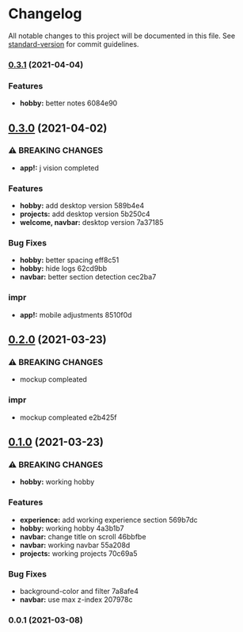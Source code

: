 # Changelog

All notable changes to this project will be documented in this file. See [standard-version](https://github.com/conventional-changelog/standard-version) for commit guidelines.

### [0.3.1](///compare/v0.3.0...v0.3.1) (2021-04-04)


### Features

* **hobby:** better notes 6084e90

## [0.3.0](///compare/v0.2.0...v0.3.0) (2021-04-02)


### ⚠ BREAKING CHANGES

* **app!:** j vision completed

### Features

* **hobby:** add desktop version 589b4e4
* **projects:** add desktop version 5b250c4
* **welcome, navbar:** desktop version 7a37185


### Bug Fixes

* **hobby:** better spacing eff8c51
* **hobby:** hide logs 62cd9bb
* **navbar:** better section detection cec2ba7


### impr

* **app!:** mobile adjustments 8510f0d

## [0.2.0](///compare/v0.1.0...v0.2.0) (2021-03-23)


### ⚠ BREAKING CHANGES

* mockup compleated

### impr

* mockup compleated e2b425f

## [0.1.0](///compare/v0.0.1...v0.1.0) (2021-03-23)


### ⚠ BREAKING CHANGES

* **hobby:** working hobby

### Features

* **experience:** add working experience section 569b7dc
* **hobby:** working hobby 4a3b1b7
* **navbar:** change title on scroll 46bbfbe
* **navbar:** working navbar 55a208d
* **projects:** working projects 70c69a5


### Bug Fixes

* background-color and filter 7a8afe4
* **navbar:** use max z-index 207978c

### 0.0.1 (2021-03-08)
